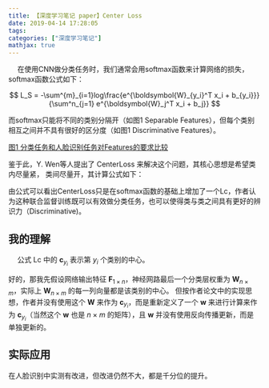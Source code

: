 ```yaml
---
title: 【深度学习笔记 paper】Center Loss
date: 2019-04-14 17:28:05
tags:
categories: ["深度学习笔记"]
mathjax: true
---
```



&emsp; 在使用CNN做分类任务时，我们通常会用softmax函数来计算网络的损失，softmax函数公式如下：

$$
L_S = -\sum^{m}_{i=1}log\frac{e^{\boldsymbol{W}_{y_i}^T x_i + b_{y_i}}}{\sum^n_{j=1} e^{\boldsymbol{W}_j^T x_i + b_j}}
$$

而softmax只能将不同的类别分隔开（如图1 Separable Features），但每个类别相互之间并不具有很好的区分度（如图1 Discriminative Features）。

[图1 分类任务和人脸识别任务对Features的要求比较](../../images/ml/center-loss1.png)


鉴于此，Y. Wen等人提出了 CenterLoss 来解决这个问题，其核心思想是希望类内尽量紧，
类间尽量开，其计算公式如下：

[](../../images/ml/center-loss2.png)

由公式可以看出CenterLoss只是在softmax函数的基础上增加了一个Lc，作者认为这种联合监督训练既可以有效做分类任务，也可以使得类与类之间具有更好的辨识力（Discriminative)。

## 我的理解
&emsp; 公式 Lc 中的 $\boldsymbol{c}_{y_i}$ 表示第 $y_i$ 个类别的中心。

好的，那我先假设网络输出特征 $\boldsymbol{F}_{1 \times n}$，神经网路最后一个分类层权重为 $\boldsymbol{W}_{n \times m}$，实际上 $\boldsymbol{W}_{n \times m}$ 的每一列向量都是该类别的中心。
但按作者论文中的实现思想，作者并没有使用这个 $\boldsymbol{W}$ 来作为 $\boldsymbol{c}_{y_i}$，而是重新定义了一个 $\boldsymbol{w}$ 来进行计算来作为 $\boldsymbol{c}_{y_i}$（当然这个 $\boldsymbol{w}$ 也是 $n \times m$ 的矩阵），且 $\boldsymbol{w}$ 并没有使用反向传播更新，而是单独更新的。


## 实际应用
在人脸识别中实测有改进，但改进仍然不大，都是千分位的提升。